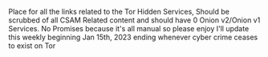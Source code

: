 Place for all the links related to the Tor Hidden Services, Should be scrubbed of all CSAM Related content and should have 0 Onion v2/Onion v1 Services. No Promises because it's all manual so please enjoy I'll update this weekly beginning Jan 15th, 2023 ending whenever cyber crime ceases to exist on Tor
